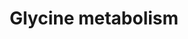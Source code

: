 ---
annotations:
- id: PW:0000440
  parent: classic metabolic pathway
  type: Pathway Ontology
  value: glycine metabolic pathway
authors:
- Mkutmon
- MaintBot
- Eweitz
description: ''
last-edited: 2021-05-21
organisms:
- Bos taurus
redirect_from:
- /index.php/Pathway:WP3142
- /instance/WP3142
- /instance/WP3142_r117523
revision: r117523
schema-jsonld:
- '@context': https://schema.org/
  '@id': https://wikipathways.github.io/pathways/WP3142.html
  '@type': Dataset
  creator:
    '@type': Organization
    name: WikiPathways
  description: ''
  keywords:
  - Glutamate
  - Glycine
  - MTHF
  - MTHFR
  - Purines
  - Pyruvate
  - SHMT1
  - SHMT2
  - Serine
  license: CC0
  name: Glycine metabolism
seo: CreativeWork
title: Glycine metabolism
wpid: WP3142
---